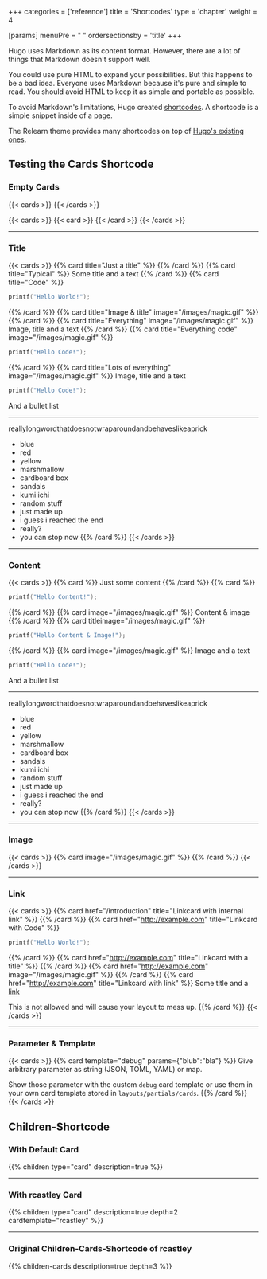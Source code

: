 +++
categories = ['reference']
title = 'Shortcodes'
type = 'chapter'
weight = 4

[params]
  menuPre = "<i class='fa-fw fas fa-shapes'></i> "
  ordersectionsby = 'title'
+++

Hugo uses Markdown as its content format. However, there are a lot of things that Markdown doesn't support well.

You could use pure HTML to expand your possibilities. But this happens to be a bad idea. Everyone uses Markdown because it's pure and simple to read. You should avoid HTML to keep it as simple and portable as possible.

To avoid Markdown's limitations, Hugo created [shortcodes](https://gohugo.io/content-management/shortcodes/). A shortcode is a simple snippet inside of a page.

The Relearn theme provides many shortcodes on top of [Hugo's existing ones](https://gohugo.io/content-management/shortcodes/#embedded-shortcodes).

## Testing the Cards Shortcode

### Empty Cards

{{< cards >}}
{{< /cards >}}

{{< cards >}}
{{< card >}}
{{< /card >}}
{{< /cards >}}

---

### Title

{{< cards >}}
{{% card title="Just a title" %}}
{{% /card %}}
{{% card title="Typical" %}}
Some title and a text
{{% /card %}}
{{% card title="Code" %}}
```c
printf("Hello World!");
```
{{% /card %}}
{{% card title="Image & title" image="/images/magic.gif" %}}
{{% /card %}}
{{% card title="Everything" image="/images/magic.gif" %}}
Image, title and a text
{{% /card %}}
{{% card title="Everything code" image="/images/magic.gif" %}}
```c
printf("Hello Code!");
```
{{% /card %}}
{{% card title="Lots of everything" image="/images/magic.gif" %}}
Image, title and a text

```c
printf("Hello Code!");
```

And a bullet list

---

reallylongwordthatdoesnotwraparoundandbehaveslikeaprick

- blue
- red
- yellow
- marshmallow
- cardboard box
- sandals
- kumi ichi
- random stuff
- just made up
- i guess i reached the end
- really?
- you can stop now
{{% /card %}}
{{< /cards >}}

---

### Content

{{< cards >}}
{{% card %}}
Just some content
{{% /card %}}
{{% card %}}
```c
printf("Hello Content!");
```
{{% /card %}}
{{% card image="/images/magic.gif" %}}
Content & image
{{% /card %}}
{{% card titleimage="/images/magic.gif" %}}
```c
printf("Hello Content & Image!");
```
{{% /card %}}
{{% card image="/images/magic.gif" %}}
Image and a text

```c
printf("Hello Code!");
```

And a bullet list

---

reallylongwordthatdoesnotwraparoundandbehaveslikeaprick

- blue
- red
- yellow
- marshmallow
- cardboard box
- sandals
- kumi ichi
- random stuff
- just made up
- i guess i reached the end
- really?
- you can stop now
{{% /card %}}
{{< /cards >}}

---

### Image

{{< cards >}}
{{% card image="/images/magic.gif" %}}
{{% /card %}}
{{< /cards >}}

---

### Link

{{< cards >}}
{{% card href="/introduction" title="Linkcard with internal link" %}}
{{% /card %}}
{{% card href="http://example.com" title="Linkcard with Code" %}}
```c
printf("Hello World!");
```
{{% /card %}}
{{% card href="http://example.com" title="Linkcard with a title" %}}
{{% /card %}}
{{% card href="http://example.com" image="/images/magic.gif" %}}
{{% /card %}}
{{% card href="http://example.com" title="Linkcard with link" %}}
Some title and a [link](http://exmaple.com)

This is not allowed and will cause your layout to mess up.
{{% /card %}}
{{< /cards >}}

---

### Parameter & Template

{{< cards >}}
{{% card template="debug" params={"blub":"bla"} %}}
Give arbitrary parameter as string (JSON, TOML, YAML) or map.

Show those parameter with the custom `debug` card template or use them in your own card template stored in `layouts/partials/cards`.
{{% /card %}}
{{< /cards >}}

## Children-Shortcode

### With Default Card

{{% children type="card" description=true %}}

---

### With rcastley Card

{{% children type="card" description=true depth=2 cardtemplate="rcastley" %}}

---

### Original Children-Cards-Shortcode of rcastley

{{% children-cards description=true depth=3 %}}
